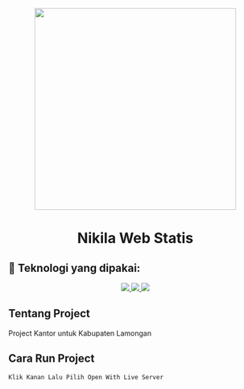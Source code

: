 <p align="center"><a href="https://laravel.com" target="_blank"><img src="https://nikilapol.com/assets/img/Ilustrasi/home-img.png" width="400"></a></p>

<h1 align="center">Nikila Web Statis</h1>

## 🚀 Teknologi yang dipakai:

<p align="center"> 
    <a href="#" target="_blank"> <img src="https://img.icons8.com/color/48/000000/html-5--v1.png"/> </a>
    <a href="#" target="_blank"> <img src="https://img.icons8.com/color/48/000000/css3.png"/> </a>
    <a href="#" target="_blank"> <img src="https://img.icons8.com/color/48/000000/javascript--v1.png"/> </a>
</p>


## Tentang Project
Project Kantor untuk Kabupaten Lamongan

## Cara Run Project

```bash
Klik Kanan Lalu Pilih Open With Live Server 

